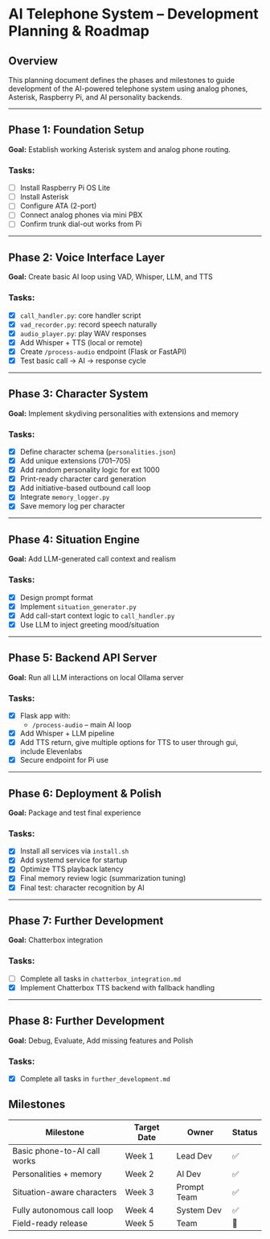 # AI Telephone System – Development Planning & Roadmap

## Overview
This planning document defines the phases and milestones to guide development of the AI-powered telephone system using analog phones, Asterisk, Raspberry Pi, and AI personality backends.

---

## Phase 1: Foundation Setup
**Goal:** Establish working Asterisk system and analog phone routing.

### Tasks:
- [ ] Install Raspberry Pi OS Lite
- [ ] Install Asterisk
- [ ] Configure ATA (2-port)
- [ ] Connect analog phones via mini PBX
- [ ] Confirm trunk dial-out works from Pi

---

## Phase 2: Voice Interface Layer
**Goal:** Create basic AI loop using VAD, Whisper, LLM, and TTS

### Tasks:
- [x] `call_handler.py`: core handler script
- [x] `vad_recorder.py`: record speech naturally
- [x] `audio_player.py`: play WAV responses
- [x] Add Whisper + TTS (local or remote)
- [x] Create `/process-audio` endpoint (Flask or FastAPI)
- [x] Test basic call → AI → response cycle

---

## Phase 3: Character System
**Goal:** Implement skydiving personalities with extensions and memory

### Tasks:
- [x] Define character schema (`personalities.json`)
- [x] Add unique extensions (701–705)
- [x] Add random personality logic for ext 1000
- [x] Print-ready character card generation
- [x] Add initiative-based outbound call loop
- [x] Integrate `memory_logger.py`
- [x] Save memory log per character

---

## Phase 4: Situation Engine
**Goal:** Add LLM-generated call context and realism

### Tasks:
- [x] Design prompt format
- [x] Implement `situation_generator.py`
- [x] Add call-start context logic to `call_handler.py`
- [x] Use LLM to inject greeting mood/situation

---

## Phase 5: Backend API Server
**Goal:** Run all LLM interactions on local Ollama server

### Tasks:
- [x] Flask app with:
  - `/process-audio` – main AI loop
- [x] Add Whisper + LLM pipeline
- [x] Add TTS return, give multiple options for TTS to user through gui, include Elevenlabs
- [x] Secure endpoint for Pi use

---

## Phase 6: Deployment & Polish
**Goal:** Package and test final experience

### Tasks:
- [x] Install all services via `install.sh`
- [x] Add systemd service for startup
 - [x] Optimize TTS playback latency
 - [x] Final memory review logic (summarization tuning)
 - [x] Final test: character recognition by AI

---

## Phase 7: Further Development
**Goal:** Chatterbox integration

### Tasks:
- [ ] Complete all tasks in `chatterbox_integration.md`
- [x] Implement Chatterbox TTS backend with fallback handling

---

## Phase 8: Further Development
**Goal:** Debug, Evaluate, Add missing features and Polish

### Tasks:
- [x] Complete all tasks in `further_development.md`


## Milestones

| Milestone | Target Date       | Owner   | Status |
|----------|-------------------|---------|--------|
| Basic phone-to-AI call works | Week 1            | Lead Dev | ✅ |
| Personalities + memory       | Week 2            | AI Dev   | ✅ |
| Situation-aware characters   | Week 3            | Prompt Team | ✅ |
| Fully autonomous call loop   | Week 4            | System Dev | ✅ |
| Field-ready release          | Week 5            | Team     | 🔲 |

